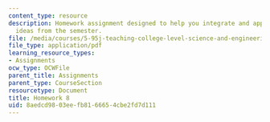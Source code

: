 ```yaml
---
content_type: resource
description: Homework assignment designed to help you integrate and apply all the
  ideas from the semester.
file: /media/courses/5-95j-teaching-college-level-science-and-engineering-spring-2009/8aedcd9803eefb8166654cbe2fd7d111_MIT5_95js09_hw08.pdf
file_type: application/pdf
learning_resource_types:
- Assignments
ocw_type: OCWFile
parent_title: Assignments
parent_type: CourseSection
resourcetype: Document
title: Homework 8
uid: 8aedcd98-03ee-fb81-6665-4cbe2fd7d111
---
```

